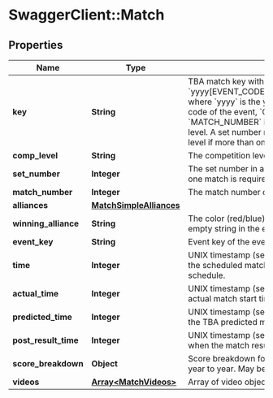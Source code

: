 # SwaggerClient::Match

## Properties
Name | Type | Description | Notes
------------ | ------------- | ------------- | -------------
**key** | **String** | TBA match key with the format &#x60;yyyy[EVENT_CODE]_[COMP_LEVEL]m[MATCH_NUMBER]&#x60;, where &#x60;yyyy&#x60; is the year, and &#x60;EVENT_CODE&#x60; is the event code of the event, &#x60;COMP_LEVEL&#x60; is (qm, ef, qf, sf, f), and &#x60;MATCH_NUMBER&#x60; is the match number in the competition level. A set number may be appended to the competition level if more than one match in required per set. | 
**comp_level** | **String** | The competition level the match was played at. | 
**set_number** | **Integer** | The set number in a series of matches where more than one match is required in the match series. | 
**match_number** | **Integer** | The match number of the match in the competition level. | 
**alliances** | [**MatchSimpleAlliances**](MatchSimpleAlliances.md) |  | [optional] 
**winning_alliance** | **String** | The color (red/blue) of the winning alliance. Will contain an empty string in the event of no winner, or a tie. | [optional] 
**event_key** | **String** | Event key of the event the match was played at. | 
**time** | **Integer** | UNIX timestamp (seconds since 1-Jan-1970 00:00:00) of the scheduled match time, as taken from the published schedule. | [optional] 
**actual_time** | **Integer** | UNIX timestamp (seconds since 1-Jan-1970 00:00:00) of actual match start time. | [optional] 
**predicted_time** | **Integer** | UNIX timestamp (seconds since 1-Jan-1970 00:00:00) of the TBA predicted match start time. | [optional] 
**post_result_time** | **Integer** | UNIX timestamp (seconds since 1-Jan-1970 00:00:00) when the match result was posted. | [optional] 
**score_breakdown** | **Object** | Score breakdown for auto, teleop, etc. points. Varies from year to year. May be null. | [optional] 
**videos** | [**Array&lt;MatchVideos&gt;**](MatchVideos.md) | Array of video objects associated with this match. | [optional] 


